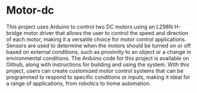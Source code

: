 # Motor-dc


This project uses Arduino to control two DC motors using an L298N H-bridge motor driver that allows the user to control the speed and direction of each motor, making it a versatile choice for motor control applications. Sensors are used to determine when the motors should be turned on or off based on external conditions, such as proximity to an object or a change in environmental conditions. The Arduino code for this project is available on Github, along with instructions for building and using the system. With this project, users can create customized motor control systems that can be programmed to respond to specific conditions or inputs, making it ideal for a range of applications, from robotics to home automation.
